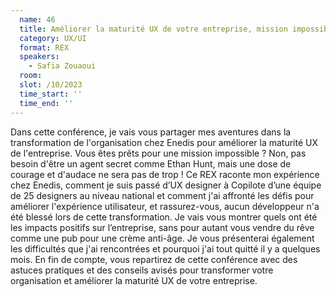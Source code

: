 ```yaml
---
  name: 46
  title: Améliorer la maturité UX de votre entreprise, mission impossible ?  Comment se glisser dans la peau d’Ethan Hunt pour relever ce défi 
  category: UX/UI
  format: REX
  speakers: 
    - Safia Zouaoui
  room: 
  slot: /10/2023
  time_start: ''
  time_end: ''
---
```

Dans cette conférence, je vais vous partager mes aventures dans la transformation de l'organisation chez Enedis pour améliorer la maturité UX de l'entreprise. Vous êtes prêts pour une mission impossible ? Non, pas besoin d'être un agent secret comme Ethan Hunt, mais une dose de courage et d'audace ne sera pas de trop !
Ce REX raconte mon expérience chez Enedis, comment je suis passé d’UX designer à Copilote d’une équipe de 25 designers au niveau national et comment j'ai affronté les défis pour améliorer l'expérience utilisateur, et rassurez-vous, aucun développeur n'a été blessé lors de cette transformation. 
Je vais vous montrer quels ont été les impacts positifs sur l’entreprise, sans pour autant vous vendre du rêve comme une pub pour une crème anti-âge.
Je vous présenterai également les difficultés que j'ai rencontrées et pourquoi j'ai tout quitté il y a quelques mois. 
En fin de compte, vous repartirez de cette conférence avec des astuces pratiques et des conseils avisés pour transformer votre organisation et améliorer la maturité UX de votre entreprise. 

